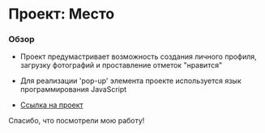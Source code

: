 # Проект: Место

### Обзор

* Проект предумастривает возможность создания личного профиля, загрузку фотографий и проставление отметок "нравится"
* Для реализации 'pop-up' элемента проекте используется язык программирования JavaScript

* [Ссылка на проект](https://kseniyachornaya.github.io/mesto/)


Спасибо, что посмотрели мою работу!
